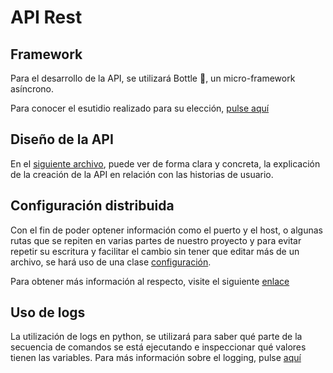 # API Rest
## Framework
Para el desarrollo de la API, se utilizará Bottle 🧪, un micro-framework asíncrono.

Para conocer el esutidio realizado para su elección, [pulse aquí](5Framework.md)

## Diseño de la API

En el [siguiente archivo](5ApiHU.md), puede ver de forma clara y concreta, la explicación de la creación de la API en relación con las historias de usuario.

## Configuración distribuida

Con el fin de poder optener información como el puerto y el host, o algunas rutas que se repiten en varias partes de nuestro proyecto y para evitar repetir su escritura y facilitar el cambio sin tener que editar más de un archivo, se hará uso de una clase [configuración](../recetarium/configuracion.py).

Para obtener más información al respecto, visite el siguiente [enlace](5cd.md)

## Uso de logs

La utilización de logs en python, se utilizará para saber qué parte de la secuencia de comandos se está ejecutando e inspeccionar qué valores tienen las variables.
Para más información sobre el logging, pulse [aquí](5logs.md)